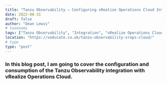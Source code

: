 ```yaml
---
title: "Tanzu Observability – Configuring vRealize Operations Cloud Integration"
date: 2022-08-31
draft: false
author: "Dean Lewis"
# taxonomy
tags: ["Tanzu Observability", "Integration", "vRealize Operations Cloud", "vROPs", "VMware Aria Operations"]
location: "https://veducate.co.uk/tanzu-observability-vrops-cloud/"
# type
type: "post"
---
```


### In this blog post, I am going to cover the configuration and consumption of the Tanzu Observability integration with vRealize Operations Cloud.
